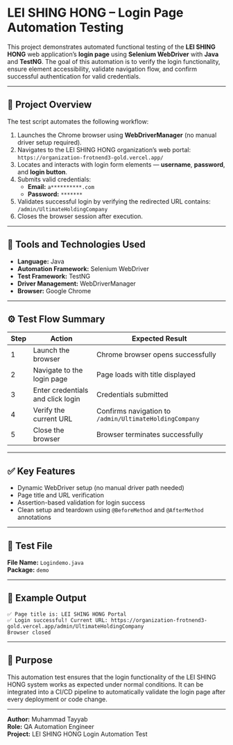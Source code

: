 
# LEI SHING HONG – Login Page Automation Testing

This project demonstrates automated functional testing of the **LEI SHING HONG** web application’s **login page** using **Selenium WebDriver** with **Java** and **TestNG**. The goal of this automation is to verify the login functionality, ensure element accessibility, validate navigation flow, and confirm successful authentication for valid credentials.

---

## 🧩 Project Overview

The test script automates the following workflow:
1. Launches the Chrome browser using **WebDriverManager** (no manual driver setup required).
2. Navigates to the LEI SHING HONG organization’s web portal:  
   `https://organization-frotnend3-gold.vercel.app/`
3. Locates and interacts with login form elements — **username**, **password**, and **login button**.
4. Submits valid credentials:
   - **Email:** `a**********.com`  
   - **Password:** `*******`
5. Validates successful login by verifying the redirected URL contains:  
   `/admin/UltimateHoldingCompany`
6. Closes the browser session after execution.

---

## 🧪 Tools and Technologies Used
- **Language:** Java  
- **Automation Framework:** Selenium WebDriver  
- **Test Framework:** TestNG  
- **Driver Management:** WebDriverManager  
- **Browser:** Google Chrome  

---

## ⚙️ Test Flow Summary
| Step | Action | Expected Result |
|------|---------|----------------|
| 1 | Launch the browser | Chrome browser opens successfully |
| 2 | Navigate to the login page | Page loads with title displayed |
| 3 | Enter credentials and click login | Credentials submitted |
| 4 | Verify the current URL | Confirms navigation to `/admin/UltimateHoldingCompany` |
| 5 | Close the browser | Browser terminates successfully |

---

## ✅ Key Features
- Dynamic WebDriver setup (no manual driver path needed)  
- Page title and URL verification  
- Assertion-based validation for login success  
- Clean setup and teardown using `@BeforeMethod` and `@AfterMethod` annotations  

---

## 📁 Test File
**File Name:** `Logindemo.java`  
**Package:** `demo`

---

## 🧾 Example Output
```
✅ Page title is: LEI SHING HONG Portal
✅ Login successful! Current URL: https://organization-frotnend3-gold.vercel.app/admin/UltimateHoldingCompany
Browser closed
```

---

## 🚀 Purpose
This automation test ensures that the login functionality of the LEI SHING HONG system works as expected under normal conditions. It can be integrated into a CI/CD pipeline to automatically validate the login page after every deployment or code change.

---

**Author:** Muhammad Tayyab  
**Role:** QA Automation Engineer  
**Project:** LEI SHING HONG Login Automation Test
````


